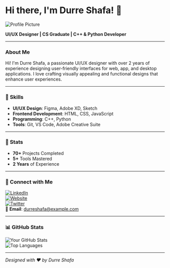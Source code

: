 # Hi there, I'm Durre Shafa! 👋

![Profile Picture](https://via.placeholder.com/150)

**UI/UX Designer | CS Graduate | C++ & Python Developer**

---

### About Me

Hi! I'm Durre Shafa, a passionate UI/UX designer with over 2 years of experience designing user-friendly interfaces for web, app, and desktop applications. I love crafting visually appealing and functional designs that enhance user experiences.

---

### 🚀 Skills

- **UI/UX Design**: Figma, Adobe XD, Sketch
- **Frontend Development**: HTML, CSS, JavaScript
- **Programming**: C++, Python
- **Tools**: Git, VS Code, Adobe Creative Suite

---

### 🌟 Stats

- **70+** Projects Completed  
- **5+** Tools Mastered  
- **2 Years** of Experience

---

### 🔗 Connect with Me

[![LinkedIn](https://img.shields.io/badge/LinkedIn-Connect-blue?style=flat&logo=linkedin)](https://linkedin.com/in/your-profile)  
[![Website](https://img.shields.io/badge/Website-Visit-green?style=flat&logo=internet-explorer)](https://yourwebsite.com)  
[![Twitter](https://img.shields.io/badge/Twitter-Follow-blue?style=flat&logo=twitter)](https://twitter.com/your-profile)  
📧 **Email**: [durreshafa@example.com](mailto:durreshafa@example.com)

---

### 📊 GitHub Stats

![Your GitHub Stats](https://github-readme-stats.vercel.app/api?username=your-username&show_icons=true&theme=radical)  
![Top Languages](https://github-readme-stats.vercel.app/api/top-langs/?username=your-username&layout=compact&theme=radical)

---

_Designed with ❤️ by Durre Shafa_


